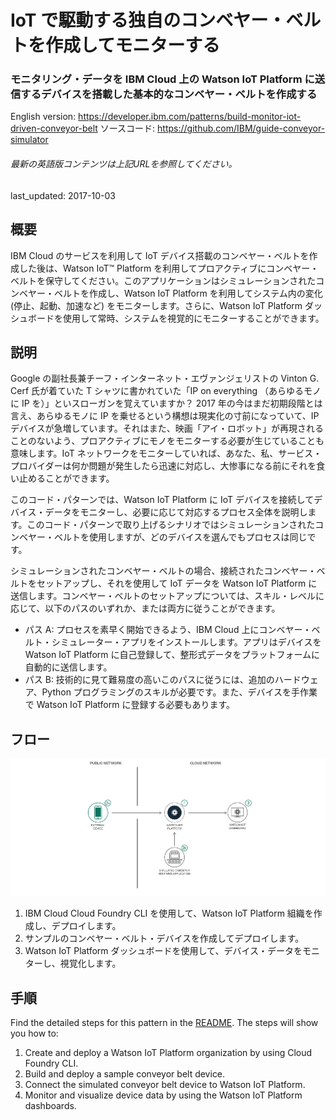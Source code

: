# IoT で駆動する独自のコンベヤー・ベルトを作成してモニターする

### モニタリング・データを IBM Cloud 上の Watson IoT Platform に送信するデバイスを搭載した基本的なコンベヤー・ベルトを作成する

English version: https://developer.ibm.com/patterns/build-monitor-iot-driven-conveyor-belt
  ソースコード: https://github.com/IBM/guide-conveyor-simulator

###### 最新の英語版コンテンツは上記URLを参照してください。
last_updated: 2017-10-03

 
## 概要

IBM Cloud のサービスを利用して IoT デバイス搭載のコンベヤー・ベルトを作成した後は、Watson IoT™ Platform を利用してプロアクティブにコンベヤー・ベルトを保守してください。このアプリケーションはシミュレーションされたコンベヤー・ベルトを作成し、Watson IoT Platform を利用してシステム内の変化 (停止、起動、加速など) をモニターします。さらに、Watson IoT Platform ダッシュボードを使用して常時、システムを視覚的にモニターすることができます。

## 説明

Google の副社長兼チーフ・インターネット・エヴァンジェリストの Vinton G. Cerf 氏が着ていた T シャツに書かれていた「IP on everything （あらゆるモノに IP を）」といスローガンを覚えていますか？ 2017 年の今はまだ初期段階とは言え、あらゆるモノに IP を乗せるという構想は現実化の寸前になっていて、IP デバイスが急増しています。それはまた、映画「アイ・ロボット」が再現されることのないよう、プロアクティブにモノをモニターする必要が生じていることも意味します。IoT ネットワークをモニターしていれば、あなた、私、サービス・プロバイダーは何か問題が発生したら迅速に対応し、大惨事になる前にそれを食い止めることができます。

このコード・パターンでは、Watson IoT Platform に IoT デバイスを接続してデバイス・データをモニターし、必要に応じて対応するプロセス全体を説明します。このコード・パターンで取り上げるシナリオではシミュレーションされたコンベヤー・ベルトを使用しますが、どのデバイスを選んでもプロセスは同じです。

シミュレーションされたコンベヤー・ベルトの場合、接続されたコンベヤー・ベルトをセットアップし、それを使用して IoT データを Watson IoT Platform に送信します。コンベヤー・ベルトのセットアップについては、スキル・レベルに応じて、以下のパスのいずれか、または両方に従うことができます。

* パス A: プロセスを素早く開始できるよう、IBM Cloud 上にコンベヤー・ベルト・シミュレーター・アプリをインストールします。アプリはデバイスを Watson IoT Platform に自己登録して、整形式データをプラットフォームに自動的に送信します。
* パス B: 技術的に見て難易度の高いこのパスに従うには、追加のハードウェア、Python プログラミングのスキルが必要です。また、デバイスを手作業で Watson IoT Platform に登録する必要もあります。
 
## フロー

![フロー](./images/conveyor-arch.png)

1. IBM Cloud Cloud Foundry CLI を使用して、Watson IoT Platform 組織を作成し、デプロイします。
1. サンプルのコンベヤー・ベルト・デバイスを作成してデプロイします。
1. Watson IoT Platform ダッシュボードを使用して、デバイス・データをモニターし、視覚化します。

## 手順

Find the detailed steps for this pattern in the [README](https://github.com/IBM/guide-conveyor-simulator/blob/master/README.md). The steps will show you how to:

1. Create and deploy a Watson IoT Platform organization by using Cloud Foundry CLI.
2. Build and deploy a sample conveyor belt device.
3. Connect the simulated conveyor belt device to Watson IoT Platform.
4. Monitor and visualize device data by using the Watson IoT Platform dashboards.
